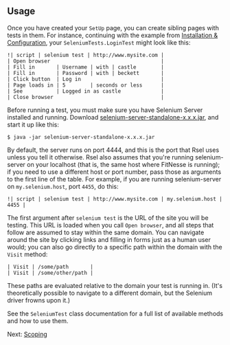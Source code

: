 Usage
-----

Once you have created your `SetUp` page, you can create sibling pages with
tests in them. For instance, continuing with the example from
[Installation & Configuration](install.md), your `SeleniumTests.LoginTest`
might look like this:

    !| script | selenium test | http://www.mysite.com |
    | Open browser                                    |
    | Fill in       | Username | with | castle        |
    | Fill in       | Password | with | beckett       |
    | Click button  | Log in                          |
    | Page loads in | 5        | seconds or less      |
    | See           | Logged in as castle             |
    | Close browser                                   |

Before running a test, you must make sure you have Selenium Server installed and running.
Download [selenium-server-standalone-x.x.x.jar](http://seleniumhq.org/download/), and start
it up like this:

    $ java -jar selenium-server-standalone-x.x.x.jar

By default, the server runs on port 4444, and this is the port that Rsel uses
unless you tell it otherwise. Rsel also assumes that you're running
selenium-server on your localhost (that is, the same host where FitNesse is
running); if you need to use a different host or port number, pass those as
arguments to the first line of the table. For example, if you are running
selenium-server on `my.selenium.host`, port `4455`, do this:

    !| script | selenium test | http://www.mysite.com | my.selenium.host | 4455 |

The first argument after `selenium test` is the URL of the site you will be testing.
This URL is loaded when you call `Open browser`, and all steps that follow are
assumed to stay within the same domain. You can navigate around the site by
clicking links and filling in forms just as a human user would; you can also go
directly to a specific path within the domain with the `Visit` method:

    | Visit | /some/path       |
    | Visit | /some/other/path |

These paths are evaluated relative to the domain your test is running in. (It's
theoretically possible to navigate to a different domain, but the Selenium
driver frowns upon it.)

See the `SeleniumTest` class documentation for a full list of available methods
and how to use them.

Next: [Scoping](scoping.md)

